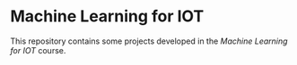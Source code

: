 # Machine Learning for IOT

This repository contains some projects developed in the *Machine Learning for IOT* course.
